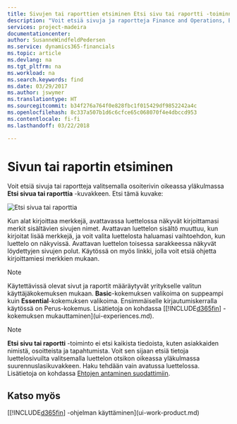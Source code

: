 ```yaml
---
title: Sivujen tai raporttien etsiminen Etsi sivu tai raportti -toiminnolla | Microsoft Docs
description: "Voit etsiä sivuja ja raportteja Finance and Operations, Business editionissa Etsi sivu tai raportti -toiminnolla."
services: project-madeira
documentationcenter: 
author: SusanneWindfeldPedersen
ms.service: dynamics365-financials
ms.topic: article
ms.devlang: na
ms.tgt_pltfrm: na
ms.workload: na
ms.search.keywords: find
ms.date: 03/29/2017
ms.author: jswymer
ms.translationtype: HT
ms.sourcegitcommit: b34f276a764f0e828fbc1f015429df9852242a4c
ms.openlocfilehash: 8c337a507b1d6c6cfce65c068070f4e4dbccd953
ms.contentlocale: fi-fi
ms.lasthandoff: 03/22/2018

---
```

# <a name="searching-for-a-page-or-report"></a>Sivun tai raportin etsiminen
Voit etsiä sivuja tai raportteja valitsemalla osoiterivin oikeassa yläkulmassa **Etsi sivua tai raporttia** -kuvakkeen. Etsi tämä kuvake:

![Etsi sivua tai raporttia](media/ui-search/search.png "Etsi sivua tai raporttia")

Kun alat kirjoittaa merkkejä, avattavassa luettelossa näkyvät kirjoittamasi merkit sisältävien sivujen nimet. Avattavan luettelon sisältö muuttuu, kun kirjoitat lisää merkkejä, ja voit valita luettelosta haluamasi vaihtoehdon, kun luettelo on näkyvissä. Avattavan luettelon toisessa sarakkeessa näkyvät löydettyjen sivujen polut. Käytössä on myös linkki, jolla voit etsiä ohjetta kirjoittamiesi merkkien mukaan.

> [!NOTE]  
>   Käytettävissä olevat sivut ja raportit määräytyvät yritykselle valitun käyttäjäkokemuksen mukaan. **Basic**-kokemuksen valikoima on suppeampi kuin **Essential**-kokemuksen valikoima. Ensimmäiselle kirjautumiskerralla käytössä on Perus-kokemus. Lisätietoja on kohdassa [[!INCLUDE[d365fin](includes/d365fin_md.md)] -kokemuksen mukauttaminen](ui-experiences.md).

> [!NOTE]  
>   **Etsi sivu tai raportti** -toiminto ei etsi kaikista tiedoista, kuten asiakkaiden nimistä, osoitteista ja tapahtumista. Voit sen sijaan etsiä tietoja luettelosivuilta valitsemalla luettelon otsikon oikeassa yläkulmassa suurennuslasikuvakkeen. Haku tehdään vain avatussa luettelossa. Lisätietoja on kohdassa [Ehtojen antaminen suodattimiin](ui-enter-criteria-filters.md).

## <a name="see-also"></a>Katso myös
[[!INCLUDE[d365fin](includes/d365fin_md.md)] -ohjelman käyttäminen](ui-work-product.md)

